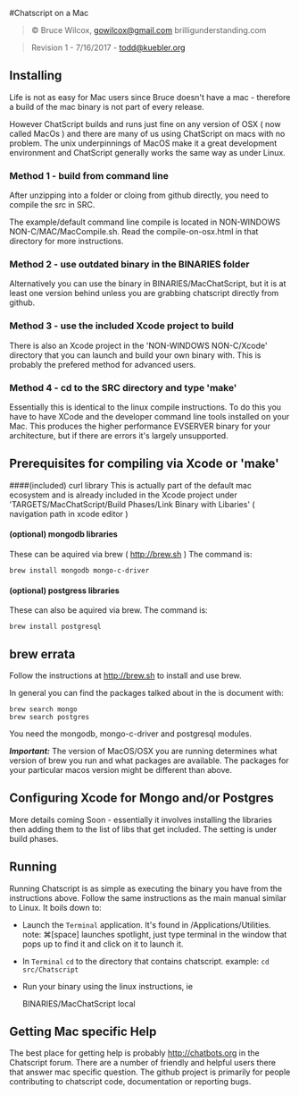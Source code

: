 #Chatscript on a Mac

> © Bruce Wilcox, gowilcox@gmail.com brilligunderstanding.com

> Revision 1 - 7/16/2017 - todd@kuebler.org


## Installing

Life is not as easy for Mac users since Bruce doesn't have a mac - therefore a build of the mac binary is not part of every release.

However ChatScript builds and runs just fine on any version of OSX ( now called MacOs ) and there are many of us using ChatScript on macs with no problem.  The unix underpinnings of MacOS make it a great development environment and ChatScript generally works the same way as under Linux.

### Method 1 - build from command line

After unzipping into a folder or cloing from github directly, you need to compile the src in SRC. 

The example/default command line compile is located in NON-WINDOWS NON-C/MAC/MacCompile.sh.  Read the compile-on-osx.html in that directory for more instructions. 

### Method 2 - use outdated binary in the BINARIES folder
Alternatively you can use the binary in BINARIES/MacChatScript, but it is at least one version behind unless you are grabbing chatscript directly from github.   
 
### Method 3 - use the included Xcode project to build
There is also an Xcode project in the 'NON-WINDOWS NON-C/Xcode' directory  that you can launch and build your own binary with.  This is probably the prefered method for advanced users.

### Method 4 - cd to the SRC directory and type 'make'

Essentially this is identical to the linux compile instructions.  To do this you have to have XCode and the developer command line tools installed on your Mac.  This produces the higher performance EVSERVER binary for your architecture, but if there are errors it's largely unsupported.  


## Prerequisites for compiling via Xcode or 'make'

####(included) curl library
This is actually part of the default mac ecosystem and is already included in the Xcode project under 'TARGETS/MacChatScript/Build Phases/Link Binary with Libaries' ( navigation path in xcode editor )

#### (optional) mongodb libraries
These can be aquired via brew ( http://brew.sh ) The command is:

    brew install mongodb mongo-c-driver
#### (optional) postgress libraries
These can also be aquired via brew.  The command is:

    brew install postgresql

## brew errata

Follow the instructions at http://brew.sh to install and use brew.

In general you can find the packages talked about in the is document with:

    brew search mongo
    brew search postgres

You need the mongodb, mongo-c-driver and postgresql modules.

***Important:*** The version of MacOS/OSX you are running determines what version of brew you run and what packages are available.  The packages for your particular macos version might be different than above.

## Configuring Xcode for Mongo and/or Postgres

More details coming Soon - essentially it involves installing the libraries then adding them to the list of libs that get included.  The setting is under build phases.

## Running

Running Chatscript is as simple as executing the binary you have from the instructions above.  Follow the same instructions as the main manual similar to Linux.  It boils down to:

* Launch the `Terminal` application. It's found in /Applications/Utilities.  note: ⌘[space] launches spotlight, just type terminal in the window that pops up to find it and click on it to launch it.
* In `Terminal` `cd` to the directory that contains chatscript. example: `cd src/Chatscript`
* Run your binary using the linux instructions, ie

    BINARIES/MacChatScript local

## Getting Mac specific Help

The best place for getting help is probably http://chatbots.org in the Chatscript forum. There are a number of friendly and helpful users there that answer mac specific question.   The github project is primarily for people contributing to chatscript code, documentation or reporting bugs.